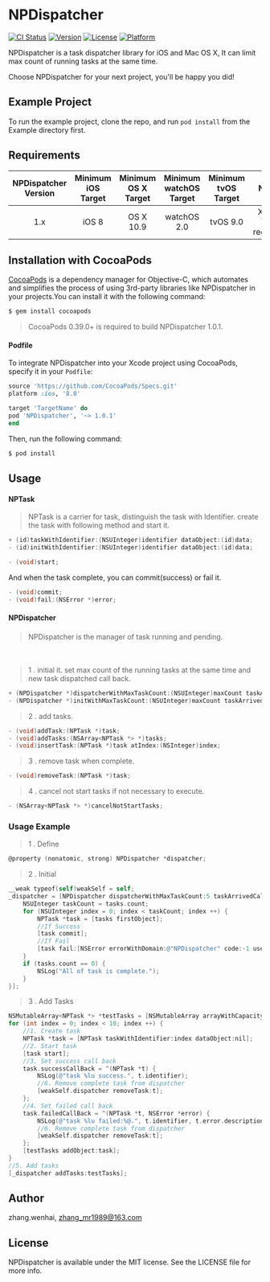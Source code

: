 # NPDispatcher

[![CI Status](http://img.shields.io/travis/zhang.wenhai/NPDispatcher.svg?style=flat)](https://travis-ci.org/zhang.wenhai/NPDispatcher)
[![Version](https://img.shields.io/cocoapods/v/NPDispatcher.svg?style=flat)](http://cocoapods.org/pods/NPDispatcher)
[![License](https://img.shields.io/cocoapods/l/NPDispatcher.svg?style=flat)](http://cocoapods.org/pods/NPDispatcher)
[![Platform](https://img.shields.io/cocoapods/p/NPDispatcher.svg?style=flat)](http://cocoapods.org/pods/NPDispatcher)

NPDispatcher is a task dispatcher library for iOS and Mac OS X, It can limit max count of running tasks at the same time.

Choose NPDispatcher for your next project, you'll be happy you did!

## Example Project

To run the example project, clone the repo, and run `pod install` from the Example directory first.

## Requirements
| NPDispatcher Version | Minimum iOS Target  | Minimum OS X Target  | Minimum watchOS Target  | Minimum tvOS Target  |                                   Notes                                   |
|:--------------------:|:---------------------------:|:----------------------------:|:----------------------------:|:----------------------------:|:-------------------------------------------------------------------------:|
| 1.x | iOS 8 | OS X 10.9 | watchOS 2.0 | tvOS 9.0 | Xcode 7+ is required. 

## Installation with CocoaPods

[CocoaPods](http://cocoapods.org) is a dependency manager for Objective-C, which automates and simplifies the process of using 3rd-party libraries like NPDispatcher in your projects.You can install it with the following command:
```bash
$ gem install cocoapods
```
> CocoaPods 0.39.0+ is required to build NPDispatcher 1.0.1.

#### Podfile

To integrate NPDispatcher into your Xcode project using CocoaPods, specify it in your `Podfile`:

```ruby
source 'https://github.com/CocoaPods/Specs.git'
platform :ios, '8.0'

target 'TargetName' do
pod 'NPDispatcher', '~> 1.0.1'
end
```

Then, run the following command:

```bash
$ pod install
```

## Usage
#### NPTask
> NPTask is a carrier for task, distinguish the task with Identifier. create the task with following method and start it.

``` Objective-C
+ (id)taskWithIdentifier:(NSUInteger)identifier dataObject:(id)data;
- (id)initWithIdentifier:(NSUInteger)identifier dataObject:(id)data;
```
``` Objective-C
- (void)start;
```

And when the task complete, you can commit(success) or fail it.
``` Objective-C
- (void)commit;
- (void)fail:(NSError *)error;
```

#### NPDispatcher
> NPDispatcher is the manager of task running and pending.　　　　　　

　　　　　　
> 1 . initial it. set max count of the running tasks at the same time and new task dispatched call back.

``` Objective-C
+ (NPDispatcher *)dispatcherWithMaxTaskCount:(NSUInteger)maxCount taskArrivedCallBack:(NPTaskArrivedCallBack)callBack;
- (NPDispatcher *)initWithMaxTaskCount:(NSUInteger)maxCount taskArrivedCallBack:(NPTaskArrivedCallBack)callBack;
```
> 2 . add tasks.

``` Objective-C
- (void)addTask:(NPTask *)task;
- (void)addTasks:(NSArray<NPTask *> *)tasks;
- (void)insertTask:(NPTask *)task atIndex:(NSInteger)index; 
```

> 3 . remove task when complete.

``` Objective-C
- (void)removeTask:(NPTask *)task;
```
> 4 . cancel not start tasks if not necessary to execute.

``` Objective-C
- (NSArray<NPTask *> *)cancelNotStartTasks;
```

### Usage Example
> 1 . Define
``` Objective-C
@property (nonatomic, strong) NPDispatcher *dispatcher;
```
> 2 . Initial
``` Objective-C
__weak typeof(self)weakSelf = self;
_dispatcher = [NPDispatcher dispatcherWithMaxTaskCount:5 taskArrivedCallBack:^(NSArray<NPTask *> *tasks) {
    NSUInteger taskCount = tasks.count;
    for (NSUInteger index = 0; index < taskCount; index ++) {
        NPTask *task = [tasks firstObject];
        //If Success
        [task commit];
        //If Fail
        [task fail:[NSError errorWithDomain:@"NPDispatcher" code:-1 userInfo:@{@"error" : @"I`m uncareful failed."}]];
    }
    if (tasks.count == 0) {
        NSLog("All of task is complete.");
    }
}];
```
> 3 . Add Tasks
``` Objective-C
NSMutableArray<NPTask *> *testTasks = [NSMutableArray arrayWithCapacity:10];
for (int index = 0; index < 10; index ++) {
    //1. Create task
    NPTask *task = [NPTask taskWithIdentifier:index dataObject:nil];
    //2. Start task
    [task start];
    //3. Set success call back
    task.successCallBack = ^(NPTask *t) {
        NSLog(@"task %lu success.", t.identifier);
        //6. Remove complete task from dispatcher
        [weakSelf.dispatcher removeTask:t];
    };
    //4. Set failed call back
    task.failedCallBack = ^(NPTask *t, NSError *error) {
        NSLog(@"task %lu failed:%@.", t.identifier, t.error.description);
        //6. Remove complete task from dispatcher
        [weakSelf.dispatcher removeTask:t];
    };
    [testTasks addObject:task];
}
//5. Add tasks
[_dispatcher addTasks:testTasks];
```

## Author

zhang.wenhai, zhang_mr1989@163.com

## License

NPDispatcher is available under the MIT license. See the LICENSE file for more info.
